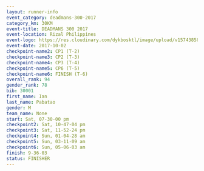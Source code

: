```yaml
---
layout: runner-info 
event_category: deadmans-300-2017 
category_km: 30KM 
event-title: DEADMANS 300 2017 
event-location: Rizal Philippines 
event-logo: https://res.cloudinary.com/dykbosktl/image/upload/v1574385898/Logo/2017-DM300-Logo_ljecaw.jpg 
event-date: 2017-10-02 
checkpoint-name2: CP1 (T-2) 
checkpoint-name3: CP2 (T-3) 
checkpoint-name4: CP3 (T-4) 
checkpoint-name5: CP6 (T-5) 
checkpoint-name6: FINISH (T-6) 
overall_rank: 94
gender_rank: 78
bib: 30001
first_name: Ian
last_name: Pabatao
gender: M
team_name: None
start: Sat, 07-30-00 pm
checkpoint2: Sat, 10-47-04 pm
checkpoint3: Sat, 11-52-24 pm
checkpoint4: Sun, 01-04-28 am
checkpoint5: Sun, 03-11-09 am
checkpoint6: Sun, 05-06-03 am
finish: 9-36-03
status: FINISHER
---
```

